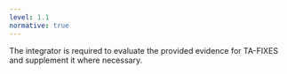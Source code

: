 ```yaml
---
level: 1.1
normative: true
---
```


The integrator is required to evaluate the provided evidence for TA-FIXES and supplement it where necessary.